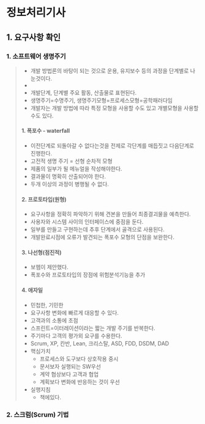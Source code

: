 # 정보처리기사

## 1. 요구사항 확인

### 1. 소프트웨어 생명주기

> - 개발 방법론의 바탕이 되는 것으로 운용, 유지보수 등의 과정을 단계별로 나눈것이다.
> - 
> - 개발단계, 단계별 주요 활동, 산출물로 표현된다.
> - 생명주기=수명주기, 생명주기모형=프로세스모형=공학패러다임
> - 개발자는 개발 방법에 따라 특정 모형을 사용할 수도 있고 개별모형을 사용할 수도 있다.
>
> #### 1. 폭포수 -  waterfall
>
> - 이전단계로 되돌아갈 수 없다는것을 전제로 각단계를 매듭짓고 다음단계로 진행한다.
> - 고전적 생명 주기 = 선형 순차적 모형
> - 제품의 일부가 될 메뉴얼을 작성해야한다.
> - 결과물이 명확히 산출되어야 한다.
> - 두개 이상의 과정이 병행될 수 없다.
>
> #### 2. 프로토타입(원형)
>
> - 요구사항을 정확히 파악하기 위해 견본을 만들어 최종결괴물을 예측한다.
> - 사용자와 시스템 사이의 인터페이스에 중점을 둔다.
> - 일부를 만들고 구현하는데 추후 단계에서 골격으로 사용된다.
> - 개발완료시점에 오류가 발견되는 폭포수 모형의 단점을 보완한다.
>
> #### 3. 나선형(점진적)
>
> - 보헴이 제안했다.
> - 폭포수와 프로토타입의 장점에 위험분석기능을 추가
>
> #### 4. 애자일
>
> - 민첩한, 기민한
> - 요구사항 변화에 빠르게 대응할 수 있다.
> - 고객과의 소통에 초점
> - 스프린트=이터레이션이라는 짧는 개발 주기를 반복한다.
> - 주기마다 고객의 평가외 요구를 수용한다.
> - Scrum, XP, 칸반, Lean, 크리스탈, ASD, FDD, DSDM, DAD
> - 핵심가치
>   - 프로세스와 도구보다 상호작용 중시
>   - 문서보자 실행되는 SW우선
>   - 계약 협상보다 고객과 협업
>   - 계획보다 변화에 반응하는 것이 우선
> - 실행지침
>   - 책에있다.

### 2. 스크럼(Scrum) 기법

> 

